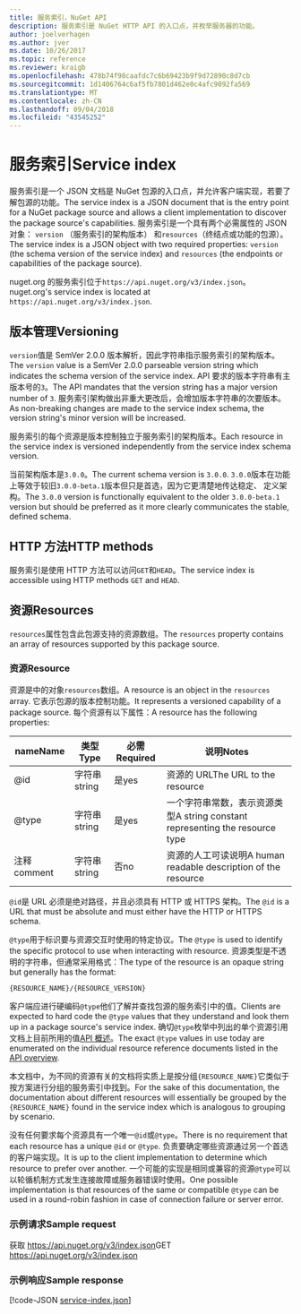 ```yaml
---
title: 服务索引，NuGet API
description: 服务索引是 NuGet HTTP API 的入口点，并枚举服务器的功能。
author: joelverhagen
ms.author: jver
ms.date: 10/26/2017
ms.topic: reference
ms.reviewer: kraigb
ms.openlocfilehash: 478b74f98caafdc7c6b69423b9f9d72890c8d7cb
ms.sourcegitcommit: 1d1406764c6af5fb7801d462e0c4afc9092fa569
ms.translationtype: MT
ms.contentlocale: zh-CN
ms.lasthandoff: 09/04/2018
ms.locfileid: "43545252"
---
```

# <a name="service-index"></a><span data-ttu-id="05edb-103">服务索引</span><span class="sxs-lookup"><span data-stu-id="05edb-103">Service index</span></span>

<span data-ttu-id="05edb-104">服务索引是一个 JSON 文档是 NuGet 包源的入口点，并允许客户端实现，若要了解包源的功能。</span><span class="sxs-lookup"><span data-stu-id="05edb-104">The service index is a JSON document that is the entry point for a NuGet package source and allows a client implementation to discover the package source's capabilities.</span></span> <span data-ttu-id="05edb-105">服务索引是一个具有两个必需属性的 JSON 对象： `version` （服务索引的架构版本） 和`resources`（终结点或功能的包源）。</span><span class="sxs-lookup"><span data-stu-id="05edb-105">The service index is a JSON object with two required properties: `version` (the schema version of the service index) and `resources`  (the endpoints or capabilities of the package source).</span></span>

<span data-ttu-id="05edb-106">nuget.org 的服务索引位于`https://api.nuget.org/v3/index.json`。</span><span class="sxs-lookup"><span data-stu-id="05edb-106">nuget.org's service index is located at `https://api.nuget.org/v3/index.json`.</span></span>

## <a name="versioning"></a><span data-ttu-id="05edb-107">版本管理</span><span class="sxs-lookup"><span data-stu-id="05edb-107">Versioning</span></span>

<span data-ttu-id="05edb-108">`version`值是 SemVer 2.0.0 版本解析，因此字符串指示服务索引的架构版本。</span><span class="sxs-lookup"><span data-stu-id="05edb-108">The `version` value is a SemVer 2.0.0 parseable version string which indicates the schema version of the service index.</span></span> <span data-ttu-id="05edb-109">API 要求的版本字符串有主版本号的`3`。</span><span class="sxs-lookup"><span data-stu-id="05edb-109">The API mandates that the version string has a major version number of `3`.</span></span> <span data-ttu-id="05edb-110">服务索引架构做出非重大更改后，会增加版本字符串的次要版本。</span><span class="sxs-lookup"><span data-stu-id="05edb-110">As non-breaking changes are made to the service index schema, the version string's minor version will be increased.</span></span>

<span data-ttu-id="05edb-111">服务索引的每个资源是版本控制独立于服务索引的架构版本。</span><span class="sxs-lookup"><span data-stu-id="05edb-111">Each resource in the service index is versioned independently from the service index schema version.</span></span>

<span data-ttu-id="05edb-112">当前架构版本是`3.0.0`。</span><span class="sxs-lookup"><span data-stu-id="05edb-112">The current schema version is `3.0.0`.</span></span> <span data-ttu-id="05edb-113">`3.0.0`版本在功能上等效于较旧`3.0.0-beta.1`版本但只是首选，因为它更清楚地传达稳定、 定义架构。</span><span class="sxs-lookup"><span data-stu-id="05edb-113">The `3.0.0` version is functionally equivalent to the older `3.0.0-beta.1` version but should be preferred as it more clearly communicates the stable, defined schema.</span></span>

## <a name="http-methods"></a><span data-ttu-id="05edb-114">HTTP 方法</span><span class="sxs-lookup"><span data-stu-id="05edb-114">HTTP methods</span></span>

<span data-ttu-id="05edb-115">服务索引是使用 HTTP 方法可以访问`GET`和`HEAD`。</span><span class="sxs-lookup"><span data-stu-id="05edb-115">The service index is accessible using HTTP methods `GET` and `HEAD`.</span></span>

## <a name="resources"></a><span data-ttu-id="05edb-116">资源</span><span class="sxs-lookup"><span data-stu-id="05edb-116">Resources</span></span>

<span data-ttu-id="05edb-117">`resources`属性包含此包源支持的资源数组。</span><span class="sxs-lookup"><span data-stu-id="05edb-117">The `resources` property contains an array of resources supported by this package source.</span></span>

### <a name="resource"></a><span data-ttu-id="05edb-118">资源</span><span class="sxs-lookup"><span data-stu-id="05edb-118">Resource</span></span>

<span data-ttu-id="05edb-119">资源是中的对象`resources`数组。</span><span class="sxs-lookup"><span data-stu-id="05edb-119">A resource is an object in the `resources` array.</span></span> <span data-ttu-id="05edb-120">它表示包源的版本控制功能。</span><span class="sxs-lookup"><span data-stu-id="05edb-120">It represents a versioned capability of a package source.</span></span> <span data-ttu-id="05edb-121">每个资源有以下属性：</span><span class="sxs-lookup"><span data-stu-id="05edb-121">A resource has the following properties:</span></span>

<span data-ttu-id="05edb-122">name</span><span class="sxs-lookup"><span data-stu-id="05edb-122">Name</span></span>          | <span data-ttu-id="05edb-123">类型</span><span class="sxs-lookup"><span data-stu-id="05edb-123">Type</span></span>   | <span data-ttu-id="05edb-124">必需</span><span class="sxs-lookup"><span data-stu-id="05edb-124">Required</span></span> | <span data-ttu-id="05edb-125">说明</span><span class="sxs-lookup"><span data-stu-id="05edb-125">Notes</span></span>
------------- | ------ | -------- | -----
@id           | <span data-ttu-id="05edb-126">字符串</span><span class="sxs-lookup"><span data-stu-id="05edb-126">string</span></span> | <span data-ttu-id="05edb-127">是</span><span class="sxs-lookup"><span data-stu-id="05edb-127">yes</span></span>      | <span data-ttu-id="05edb-128">资源的 URL</span><span class="sxs-lookup"><span data-stu-id="05edb-128">The URL to the resource</span></span>
@type         | <span data-ttu-id="05edb-129">字符串</span><span class="sxs-lookup"><span data-stu-id="05edb-129">string</span></span> | <span data-ttu-id="05edb-130">是</span><span class="sxs-lookup"><span data-stu-id="05edb-130">yes</span></span>      | <span data-ttu-id="05edb-131">一个字符串常数，表示资源类型</span><span class="sxs-lookup"><span data-stu-id="05edb-131">A string constant representing the resource type</span></span>
<span data-ttu-id="05edb-132">注释</span><span class="sxs-lookup"><span data-stu-id="05edb-132">comment</span></span>       | <span data-ttu-id="05edb-133">字符串</span><span class="sxs-lookup"><span data-stu-id="05edb-133">string</span></span> | <span data-ttu-id="05edb-134">否</span><span class="sxs-lookup"><span data-stu-id="05edb-134">no</span></span>       | <span data-ttu-id="05edb-135">资源的人工可读说明</span><span class="sxs-lookup"><span data-stu-id="05edb-135">A human readable description of the resource</span></span>

<span data-ttu-id="05edb-136">`@id`是 URL 必须是绝对路径，并且必须具有 HTTP 或 HTTPS 架构。</span><span class="sxs-lookup"><span data-stu-id="05edb-136">The `@id` is a URL that must be absolute and must either have the HTTP or HTTPS schema.</span></span>

<span data-ttu-id="05edb-137">`@type`用于标识要与资源交互时使用的特定协议。</span><span class="sxs-lookup"><span data-stu-id="05edb-137">The `@type` is used to identify the specific protocol to use when interacting with resource.</span></span> <span data-ttu-id="05edb-138">资源类型是不透明的字符串，但通常采用格式：</span><span class="sxs-lookup"><span data-stu-id="05edb-138">The type of the resource is an opaque string but generally has the format:</span></span>

    {RESOURCE_NAME}/{RESOURCE_VERSION}

<span data-ttu-id="05edb-139">客户端应进行硬编码`@type`他们了解并查找包源的服务索引中的值。</span><span class="sxs-lookup"><span data-stu-id="05edb-139">Clients are expected to hard code the `@type` values that they understand and look them up in a package source's service index.</span></span> <span data-ttu-id="05edb-140">确切`@type`枚举中列出的单个资源引用文档上目前所用的值[API 概述](overview.md#resources-and-schema)。</span><span class="sxs-lookup"><span data-stu-id="05edb-140">The exact `@type` values in use today are enumerated on the individual resource reference documents listed in the [API overview](overview.md#resources-and-schema).</span></span>

<span data-ttu-id="05edb-141">本文档中，为不同的资源有关的文档将实质上是按分组`{RESOURCE_NAME}`它类似于按方案进行分组的服务索引中找到。</span><span class="sxs-lookup"><span data-stu-id="05edb-141">For the sake of this documentation, the documentation about different resources will essentially be grouped by the `{RESOURCE_NAME}` found in the service index which is analogous to grouping by scenario.</span></span> 

<span data-ttu-id="05edb-142">没有任何要求每个资源具有一个唯一`@id`或`@type`。</span><span class="sxs-lookup"><span data-stu-id="05edb-142">There is no requirement that each resource has a unique `@id` or `@type`.</span></span> <span data-ttu-id="05edb-143">负责要确定哪些资源通过另一个首选的客户端实现。</span><span class="sxs-lookup"><span data-stu-id="05edb-143">It is up to the client implementation to determine which resource to prefer over another.</span></span> <span data-ttu-id="05edb-144">一个可能的实现是相同或兼容的资源`@type`可以以轮循机制方式发生连接故障或服务器错误时使用。</span><span class="sxs-lookup"><span data-stu-id="05edb-144">One possible implementation is that resources of the same or compatible `@type` can be used in a round-robin fashion in case of connection failure or server error.</span></span>

### <a name="sample-request"></a><span data-ttu-id="05edb-145">示例请求</span><span class="sxs-lookup"><span data-stu-id="05edb-145">Sample request</span></span>

<span data-ttu-id="05edb-146">获取 https://api.nuget.org/v3/index.json</span><span class="sxs-lookup"><span data-stu-id="05edb-146">GET https://api.nuget.org/v3/index.json</span></span>

### <a name="sample-response"></a><span data-ttu-id="05edb-147">示例响应</span><span class="sxs-lookup"><span data-stu-id="05edb-147">Sample response</span></span>

[!code-JSON [service-index.json](./_data/service-index.json)]
